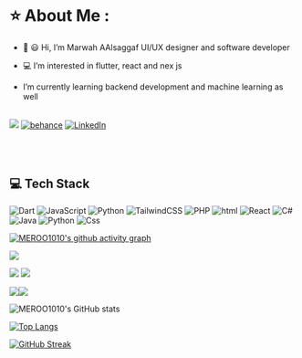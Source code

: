 # :star: About Me :

- 👋 :smiley: Hi, I’m Marwah AAlsaggaf UI/UX designer and software developer


- :computer: I’m interested in flutter, react and nex js
-  I’m currently learning backend development and machine learning as well<br/><br/>






![](https://komarev.com/ghpvc/?username=MEROO1010&label=PROFILE+VIEWS)  [![behance](https://img.shields.io/badge/Behance-0054F7?style=for-the-badge&logo=behance&logoColor=white)](https://www.behance.net/merooalsaggaf/)     [![LinkedIn](https://img.shields.io/badge/LinkedIn-0077B5?style=for-the-badge&logo=linkedin&logoColor=white)](https://www.linkedin.com/in/marwah-alsaggaf-ba44011b2/) <br/><br/> <br/><br/><be/> 

## 💻 Tech Stack
![Dart](https://img.shields.io/badge/dart-%230175C2.svg?style=for-the-badge&logo=dart&logoColor=white)  ![JavaScript](https://img.shields.io/badge/javascript-%23323330.svg?style=for-the-badge&logo=javascript&logoColor=%23F7DF1E) ![Python](https://img.shields.io/badge/python-3670A0?style=for-the-badge&logo=python&logoColor=ffdd54)  ![TailwindCSS](https://img.shields.io/badge/tailwindcss-%2338B2AC.svg?style=for-the-badge&logo=tailwind-css&logoColor=white)  ![PHP](https://img.shields.io/badge/PHP-%2338B2AC.svg?style=for-the-badge&logo=php&logoColor=white)  ![html](https://img.shields.io/badge/html-%2338B2AC.svg?style=for-the-badge&logo=html&logoColor=white) ![React](https://img.shields.io/badge/react-%2320232a.svg?style=for-the-badge&logo=react&logoColor=%2361DAFB) ![C#](https://img.shields.io/badge/c%23-%23239120.svg?style=for-the-badge&logo=c-sharp&logoColor=white) ![Java](https://img.shields.io/badge/java-%23ED8B00.svg?style=for-the-badge&logo=java&logoColor=white) ![Python](https://img.shields.io/badge/python-3670A0?style=for-the-badge&logo=python&logoColor=ffdd54) ![Css](https://img.shields.io/badge/css-3670A0?style=for-the-badge&logo=css&logoColor=ffdd54)



[![MEROO1010's github activity graph](https://github-readme-activity-graph.cyclic.app/graph?username=MEROO1010&bg_color=343233&color=b2a12e&line=b2a12e&point=f0a524&area=true&hide_border=true)](https://github.com/MEROO1010/github-readme-activity-graph)


![](http://github-profile-summary-cards.vercel.app/api/cards/profile-details?username=MEROO1010&theme=zenburn)

![](http://github-profile-summary-cards.vercel.app/api/cards/most-commit-language?username=MEROO1010&theme=zenburn)  ![](http://github-profile-summary-cards.vercel.app/api/cards/repos-per-language?username=MEROO1010&theme=zenburn)




![](http://github-profile-summary-cards.vercel.app/api/cards/productive-time?username=MEROO1010&theme=zenburn&utcOffset=8)![](http://github-profile-summary-cards.vercel.app/api/cards/stats?username=MEROO1010&theme=zenburn)


![MEROO1010's GitHub stats](https://github-readme-stats.vercel.app/api?username=MEROO1010&show_icons=true&theme=slateorange )

[![Top Langs](https://github-readme-stats.vercel.app/api/top-langs/?username=anuraghazra&layout=compact)](https://github.com/anuraghazra/github-readme-stats)


[![GitHub Streak](https://streak-stats.demolab.com?user=MEROO1010&theme=great-gatsby)](https://git.io/streak-stats)


<!---
MEROO1010/MEROO1010 is a ✨ special ✨ repository because its `README.md` (this file) appears on your GitHub profile.
You can click the Preview link to take a look at your changes.
--->
